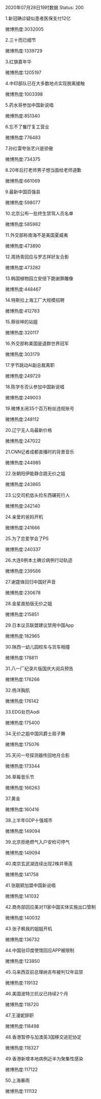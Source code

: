 2020年07月28日19时数据
Status: 200

1.新冠确诊疑似患者医保支付12亿

微博热度:3032005

2.三十而已细节

微博热度:1339729

3.红旗嘉年华

微博热度:1205197

4.中印部队已在大多数地点实现脱离接触

微博热度:1003398

5.药水哥参加中国新说唱

微博热度:851340

6.忘不了餐厅复工营业

微博热度:776483

7.孙红雷夸张艺兴是骄傲

微博热度:734375

8.20年后打老师男子想当面给老师道歉

微博热度:661069

9.最新中国百强县

微博热度:598077

10.北京公布一批终生禁驾人员名单

微博热度:585982

11.外交部称南海不是美国夏威夷

微博热度:473890

12.周扬青回应与罗志祥好友合影

微博热度:473282

13.韩国植物园立安倍下跪谢罪雕像

微博热度:448467

14.特斯拉上海工厂大规模招聘

微博热度:412783

15.蔡徐坤的站姐

微博热度:320117

16.外交部称美国是退群世界冠军

微博热度:303179

17.字节跳动AI副总裁离职

微博热度:249729

18.陈学冬否认参加中国新说唱

微博热度:249003

19.微博关闭35个百万粉丝违规账号

微博热度:248112

20.辽宁无人岛最新价格

微博热度:247022

21.CNN记者成都直播时的背景音乐

微博热度:244985

22.张朝阳伊能静合跳无价之姐

微博热度:243865

23.公交司机低头捡东西碾死行人

微博热度:242140

24.亲爱的爸妈开机

微博热度:241666

25.为了恋爱学会了PS

微博热度:240337

26.大连6例本土确诊病例行动轨迹

微博热度:239566

27.谢霆锋回归中国好声音

微博热度:230678

28.金星直拍版无价之姐

微博热度:215851

29.日本议员联盟建议禁用中国App

微博热度:182965

30.陕西一幼儿园校车与货车相撞

微博热度:178811

31.八一厂纪录片版国庆大阅兵预告

微博热度:176266

32.杨洋胸肌

微博热度:176142

33.EDG处罚Aodi

微博热度:175400

34.无价之姐中国风爵士扇子舞

微博热度:175076

35.天问一号探测器传回地月合影

微博热度:173344

36.草莓音乐节

微博热度:166263

37.黄金

微博热度:160416

38.上半年GDP十强城市

微博热度:149094

39.北京拒绝燃气入户安检可停气

微博热度:149094

40.南京玄武湖连续出现2株并蒂莲

微博热度:141758

41.张靓颖加盟中国新说唱

微博热度:141032

42.商务部回应美对11家中国实体实施出口管制

微博热度:140032

43.张子枫我的姐姐开机

微博热度:136732

44.中国驻印度使馆回应APP被限制

微博热度:123850

45.马来西亚前总理纳吉布被判12年监禁

微博热度:119132

46.美国波特兰抗议已持续2个月

微博热度:118720

47.王漫妮辞职

微博热度:118498

48.香港暂停与加澳英3国移交逃犯协定

微博热度:118327

49.香港新增本地病例近半为聚集性感染

微博热度:117122

50.上海暴雨

微博热度:111132

